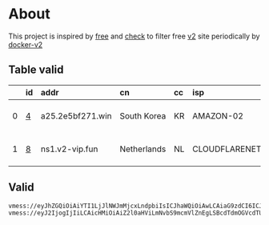 
# About

This project is inspired by [free](https://github.com/freefq/free) and [check](https://github.com/yeahwu/check) to filter free [v2](https://github.com/v2fly/v2ray-core) site periodically by [docker-v2](https://hub.docker.com/r/v2ray/official)

    

## Table valid
|    | id                 | addr             | cn          | cc   | isp           | ip                     | chatgpt          |
|---:|:-------------------|:-----------------|:------------|:-----|:--------------|:-----------------------|:-----------------|
|  0 | [4](config/4.json) | a25.2e5bf271.win | South Korea | KR   | AMAZON-02     | 43.200.183.218         | Yes (Region: KR) |
|  1 | [8](config/8.json) | ns1.v2-vip.fun   | Netherlands | NL   | CLOUDFLARENET | 2a09:bac1:5560::20a:2a | Yes (Region: NL) |

## Valid
```
vmess://eyJhZGQiOiAiYTI1LjJlNWJmMjcxLndpbiIsICJhaWQiOiAwLCAiaG9zdCI6ICJhMjUuMmU1YmYyNzEud2luIiwgImlkIjogIjM4Yjg5NjM5LTg2YmItNGViNS1iNzY2LTE4MTY0NDhjNDcyZSIsICJuZXQiOiAid3MiLCAicGF0aCI6ICIvIiwgInBvcnQiOiA4MCwgInBzIjogImdpdGh1Yi5jb20vZnJlZWZxIC0gXHU2NWU1XHU2NzJjICA0IiwgInRscyI6ICIiLCAidHlwZSI6ICJhdXRvIiwgInNlY3VyaXR5IjogImF1dG8iLCAic2tpcC1jZXJ0LXZlcmlmeSI6IHRydWUsICJzbmkiOiAiIn0=
vmess://eyJ2IjogIjIiLCAicHMiOiAiZ2l0aHViLmNvbS9mcmVlZnEgLSBcdTdmOGVcdTU2ZmRDbG91ZEZsYXJlXHU1MTZjXHU1M2Y4Q0ROXHU4MjgyXHU3MGI5IDgiLCAiYWRkIjogIm5zMS52Mi12aXAuZnVuIiwgInBvcnQiOiAiODg4MCIsICJpZCI6ICI2MTdjOWJjNC00MTE2LTQxYzYtOTllMC1hY2U0OWEzOGZjZGIiLCAiYWlkIjogIjAiLCAic2N5IjogImF1dG8iLCAibmV0IjogIndzIiwgInR5cGUiOiAibm9uZSIsICJob3N0IjogImZyNy50ZWhtZTEwMC5mdW4iLCAicGF0aCI6ICIvSm52OFZpWk9VVmdpampPaDBwNXVHakhuWElpWSIsICJ0bHMiOiAiIiwgInNuaSI6ICIifQ==
```

